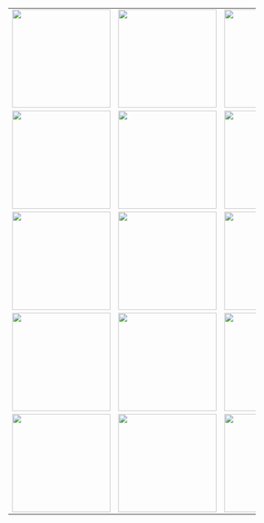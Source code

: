 <!DOCTYPE html>
<html>
<head>
  <title>Image Table</title>
</head>
<body>
<table style="border:none; background-color: transparent;">
  <tr>
    <td style="border:none; background-color: transparent;">
      <a href="/new-link">
        <img src="https://github.com/kbys88/kbys88.github.io/assets/142012962/new-image.jpg" width="200px" height="200px">
      </a>
    </td>
    <td style="border:none; background-color: transparent;">
      <a href="/shifting">
        <img src="https://github.com/kbys88/kbys88.github.io/assets/142012962/1712d49f-1cce-47d9-b1bf-ab21e4d705d5" width="200px" height="200px">
      </a>
    </td>
    <td style="border:none; background-color: transparent;">
     <a href="/ihavent">
      <img src="https://github.com/kbys88/kbys88.github.io/assets/142012962/cae87bea-f470-418c-97e2-17018d939009" width="200px" height="200px">
      </a>
    </td>
  </tr>
  <tr>
    <td style="border:none; background-color: transparent;">
      <img src="https://github.com/kbys88/kbys88.github.io/assets/142012962/ddbb0642-a47f-4ad4-8b8d-244501c15aba" width="200px" height="200px">
    </td>
    <td style="border:none; background-color: transparent;">
      <a href="/day0">
        <img src="https://github.com/kbys88/kbys88.github.io/assets/142012962/139592d2-27e8-48be-a746-7fe725b81540" width="200px" height="200px">
      </a>
    </td>
    <td style="border:none; background-color: transparent;">
      <img src="https://github.com/kbys88/kbys88.github.io/assets/142012962/1730e04f-c3ee-4ede-af57-9dc57977eaaf" width="200px" height="200px">
    </td>
  </tr>
  <tr>
    <td style="border:none; background-color: transparent;">
      <img src="https://github.com/kbys88/kbys88.github.io/assets/142012962/1c3f180d-c851-42e0-ba7b-3a8e9d37f568" width="200px" height="200px">
    </td>
    <td style="border:none; background-color: transparent;">
      <img src="https://github.com/kbys88/kbys88.github.io/assets/142012962/dac5b2d6-3290-406b-a333-1468119f46ee" width="200px" height="200px">
    </td>
    <td style="border:none; background-color: transparent;">
      <img src="https://github.com/kbys88/kbys88.github.io/assets/142012962/6542237b-f8a5-40dc-baf0-d948ea38a88e" width="200px" height="200px">
    </td>
  </tr>
  <tr>
    <td style="border:none; background-color: transparent;">
      <img src="https://github.com/kbys88/kbys88.github.io/assets/142012962/0f6f36ca-38f9-48d5-b43a-a47b5d89f1a8" width="200px" height="200px">
    </td>
    <td style="border:none; background-color: transparent;">
      <img src="https://github.com/kbys88/kbys88.github.io/assets/142012962/45d79e30-9287-4523-9dc8-2f37df831696" width="200px" height="200px">
    </td>
    <td style="border:none; background-color: transparent;">
      <a href="/realite">
        <img src="https://github.com/kbys88/kbys88.github.io/assets/142012962/5dd8dd9f-237a-4051-8523-247fe8ff1358" width="200px" height="200px">
      </a>
    </td>
  </tr>
  <tr>
    <td style="border:none; background-color: transparent;">
          <img src="https://github.com/kbys88/kbys88.github.io/assets/142012962/45d79e30-9287-4523-9dc8-2f37df831696" width="200px" height="200px">
    </td>
    <td style="border:none; background-color: transparent;">
            <a href="/realite">
      <img src="https://github.com/kbys88/kbys88.github.io/assets/142012962/5dd8dd9f-237a-4051-8523-247fe8ff1358" width="200px" height="200px">
            </a>
    </td>
    <td style="border:none; background-color: transparent;">
      <img src="https://github.com/kbys88/kbys88.github.io/assets/142012962/1705a068-26e3-4375-bded-32095c5f58ca" width="200px" height="200px">
    </td>
  </tr>
</table>
</body>
</html>

